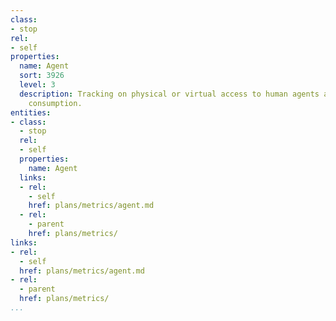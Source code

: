 ```yaml
---
class:
- stop
rel:
- self
properties:
  name: Agent
  sort: 3926
  level: 3
  description: Tracking on physical or virtual access to human agents as part of API
    consumption.
entities:
- class:
  - stop
  rel:
  - self
  properties:
    name: Agent
  links:
  - rel:
    - self
    href: plans/metrics/agent.md
  - rel:
    - parent
    href: plans/metrics/
links:
- rel:
  - self
  href: plans/metrics/agent.md
- rel:
  - parent
  href: plans/metrics/
...
```

